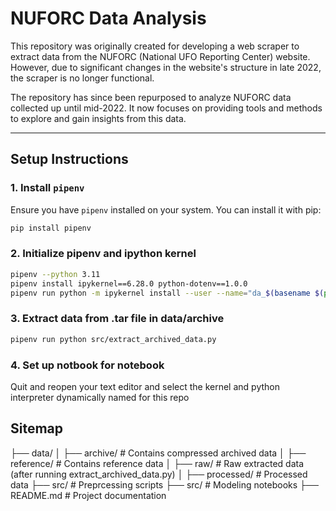 # NUFORC Data Analysis

This repository was originally created for developing a web scraper to extract data from the NUFORC (National UFO Reporting Center) website. However, due to significant changes in the website's structure in late 2022, the scraper is no longer functional. 

The repository has since been repurposed to analyze NUFORC data collected up until mid-2022. It now focuses on providing tools and methods to explore and gain insights from this data.

---

## Setup Instructions

### 1. Install `pipenv`
Ensure you have `pipenv` installed on your system. You can install it with pip:

```bash
pip install pipenv
```

### 2. Initialize pipenv and ipython kernel

```bash
pipenv --python 3.11
pipenv install ipykernel==6.28.0 python-dotenv==1.0.0
pipenv run python -m ipykernel install --user --name="da_$(basename $(pwd))" --display-name="da_$(basename $(pwd))"
```

### 3. Extract data from .tar file in data/archive

```bash
pipenv run python src/extract_archived_data.py
```

### 4. Set up notbook for notebook

Quit and reopen your text editor and select the kernel and python interpreter dynamically named for this repo


## Sitemap

├── data/
│   ├── archive/         # Contains compressed archived data
│   ├── reference/       # Contains reference data
│   ├── raw/             # Raw extracted data (after running extract_archived_data.py)
│   ├── processed/       # Processed data
├── src/                 # Preprcessing scripts
├── src/                 # Modeling notebooks
├── README.md            # Project documentation